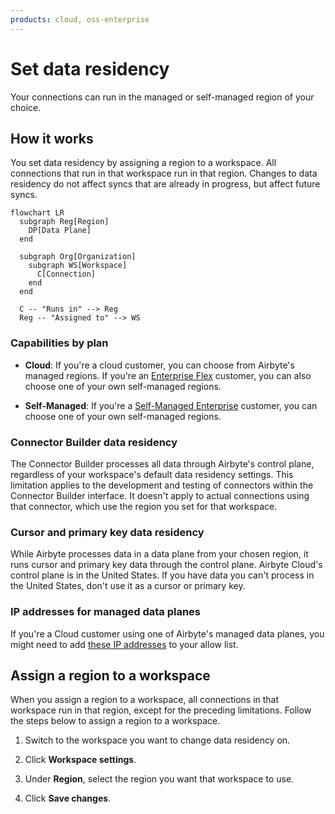 ```yaml
---
products: cloud, oss-enterprise
---
```


# Set data residency

Your connections can run in the managed or self-managed region of your choice.

## How it works

You set data residency by assigning a region to a workspace. All connections that run in that workspace run in that region. Changes to data residency do not affect syncs that are already in progress, but affect future syncs.

```mermaid
flowchart LR
  subgraph Reg[Region]
    DP[Data Plane]
  end

  subgraph Org[Organization]
    subgraph WS[Workspace]
      C[Connection]
    end
  end

  C -- "Runs in" --> Reg
  Reg -- "Assigned to" --> WS
```

### Capabilities by plan

- **Cloud**: If you're a cloud customer, you can choose from Airbyte's managed regions. If you're an [Enterprise Flex](../../enterprise-flex/) customer, you can also choose one of your own self-managed regions.

- **Self-Managed**: If you're a [Self-Managed Enterprise](../../enterprise-setup/) customer, you can choose one of your own self-managed regions.

### Connector Builder data residency

The Connector Builder processes all data through Airbyte's control plane, regardless of your workspace's default data residency settings. This limitation applies to the development and testing of connectors within the Connector Builder interface. It doesn't apply to actual connections using that connector, which use the region you set for that workspace.

### Cursor and primary key data residency

While Airbyte processes data in a data plane from your chosen region, it runs cursor and primary key data through the control plane. Airbyte Cloud's control plane is in the United States. If you have data you can't process in the United States, don't use it as a cursor or primary key.

### IP addresses for managed data planes

If you're a Cloud customer using one of Airbyte's managed data planes, you might need to add [these IP addresses](/platform/operating-airbyte/ip-allowlist) to your allow list.

## Assign a region to a workspace

When you assign a region to a workspace, all connections in that workspace run in that region, except for the preceding limitations. Follow the steps below to assign a region to a workspace.

1. Switch to the workspace you want to change data residency on.

2. Click **Workspace settings**.

3. Under **Region**, select the region you want that workspace to use.

4. Click **Save changes**.
